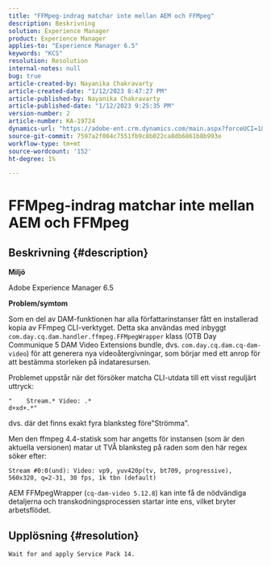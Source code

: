 ```yaml
---
title: "FFMpeg-indrag matchar inte mellan AEM och FFMpeg"
description: Beskrivning
solution: Experience Manager
product: Experience Manager
applies-to: "Experience Manager 6.5"
keywords: "KCS"
resolution: Resolution
internal-notes: null
bug: true
article-created-by: Nayanika Chakravarty
article-created-date: "1/12/2023 8:47:27 PM"
article-published-by: Nayanika Chakravarty
article-published-date: "1/12/2023 9:25:35 PM"
version-number: 2
article-number: KA-19724
dynamics-url: "https://adobe-ent.crm.dynamics.com/main.aspx?forceUCI=1&pagetype=entityrecord&etn=knowledgearticle&id=482fc751-ba92-ed11-aad1-6045bd006c82"
source-git-commit: 7597a2f004c7551fb9c8b022ca8db6861b8b993e
workflow-type: tm+mt
source-wordcount: '152'
ht-degree: 1%

---
```


# FFMpeg-indrag matchar inte mellan AEM och FFMpeg

## Beskrivning {#description}


<b>Miljö</b>

Adobe Experience Manager 6.5

<b>Problem/symtom</b>

Som en del av DAM-funktionen har alla författarinstanser fått en installerad kopia av FFmpeg CLI-verktyget. Detta ska användas med inbyggt `com.day.cq.dam.handler.ffmpeg.FFMpegWrapper` klass (OTB Day Communique 5 DAM Video Extensions bundle, dvs. `com.day.cq.dam.cq-dam-video`) för att generera nya videoåtergivningar, som börjar med ett anrop för att bestämma storleken på indataresursen.

Problemet uppstår när det försöker matcha CLI-utdata till ett visst reguljärt uttryck:


```
"    Stream.* Video: .*
d+xd+.*"
```


dvs. där det finns exakt fyra blanksteg före&quot;Strömma&quot;.

Men den ffmpeg 4.4-statisk som har angetts för instansen (som är den aktuella versionen) matar ut TVÅ blanksteg på raden som den här regex söker efter:


```
Stream #0:0(und): Video: vp9, yuv420p(tv, bt709, progressive), 560x320, q=2-31, 30 fps, 1k tbn (default)
```


AEM FFMpegWrapper (`cq-dam-video 5.12.8`) kan inte få de nödvändiga detaljerna och transkodningsprocessen startar inte ens, vilket bryter arbetsflödet.


## Upplösning {#resolution}


`Wait for and apply Service Pack 14.`
